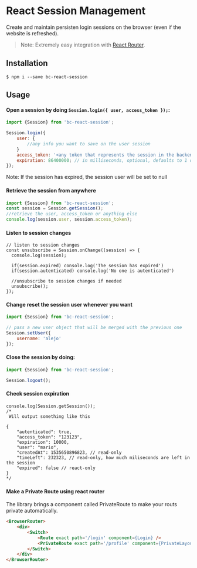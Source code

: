# React Session Management

Create and maintain persisten login sessions on the browser (even if the website is refreshed).
> Note: Extremely easy integration with [React Router](https://github.com/ReactTraining/react-router).

## Installation

```
$ npm i --save bc-react-session
```

## Usage

#### Open a session by doing `Session.login({ user, access_token });`:
```js
import {Session} from 'bc-react-session';

Session.login({ 
	user: {
	    //any info you want to save on the user session
	}
	access_token: '<any token that represents the session in the backend API>', 
	expiration: 86400000; // in milliseconds, optional, defaults to 1 day
});
```
Note: If the session has expired, the session user will be set to null

#### Retrieve the session from anywhere
```js
import {Session} from 'bc-react-session';
const session = Session.getSession();
//retrieve the user, access_token or anything else
console.log(session.user, session.access_token);
```

#### Listen to session changes
```
// listen to session changes
const unsubscribe = Session.onChange((session) => {
  console.log(session);
  
  if(session.expired) console.log('The session has expired')
  if(session.autenticated) console.log('No one is autenticated')
  
  //unsubscribe to session changes if needed
  unsubscribe();
});
```

#### Change reset the session user whenever you want
```js
import {Session} from 'bc-react-session';

// pass a new user object that will be merged with the previous one
Session.setUser({
    username: 'alejo'
});
```

#### Close the session by doing:
```js
import {Session} from 'bc-react-session';

Session.logout();
```

#### Check session expiration
```
console.log(Session.getSession());
/*
 Will output something like this
 
{
	"autenticated": true,
	"access_token": "123123",
	"expiration": 10000,
	"user": "mario",
	"createdAt": 1535650896823, // read-only
	"timeLeft": 232323, // read-only, how much miliseconds are left in the session
	"expired": false // react-only
}
*/
```

#### Make a Private Route using react router

The library brings a component called PrivateRoute to make your routs private automatically.

```html
<BrowserRouter>
    <div>
        <Switch>
            <Route exact path='/login' component={Login} />
            <PrivateRoute exact path='/profile' component={PrivateLayout} />
        </Switch>
    </div>
</BrowserRouter>
```
